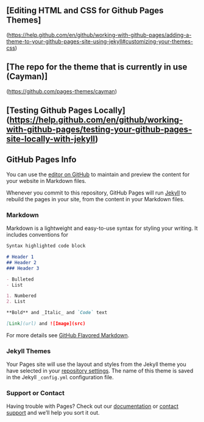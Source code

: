 ## [Editing HTML and CSS for Github Pages Themes]
(https://help.github.com/en/github/working-with-github-pages/adding-a-theme-to-your-github-pages-site-using-jekyll#customizing-your-themes-css)

## [The repo for the theme that is currently in use (Cayman)]
(https://github.com/pages-themes/cayman)

## [Testing Github Pages Locally] (https://help.github.com/en/github/working-with-github-pages/testing-your-github-pages-site-locally-with-jekyll)







## GitHub Pages Info

You can use the [editor on GitHub](https://github.com/willardperalta/MEEWStudios/edit/master/README.md) to maintain and preview the content for your website in Markdown files.

Whenever you commit to this repository, GitHub Pages will run [Jekyll](https://jekyllrb.com/) to rebuild the pages in your site, from the content in your Markdown files.

### Markdown

Markdown is a lightweight and easy-to-use syntax for styling your writing. It includes conventions for

```markdown
Syntax highlighted code block

# Header 1
## Header 2
### Header 3

- Bulleted
- List

1. Numbered
2. List

**Bold** and _Italic_ and `Code` text

[Link](url) and ![Image](src)
```

For more details see [GitHub Flavored Markdown](https://guides.github.com/features/mastering-markdown/).

### Jekyll Themes

Your Pages site will use the layout and styles from the Jekyll theme you have selected in your [repository settings](https://github.com/willardperalta/MEEWStudios/settings). The name of this theme is saved in the Jekyll `_config.yml` configuration file.

### Support or Contact

Having trouble with Pages? Check out our [documentation](https://help.github.com/categories/github-pages-basics/) or [contact support](https://github.com/contact) and we’ll help you sort it out.

